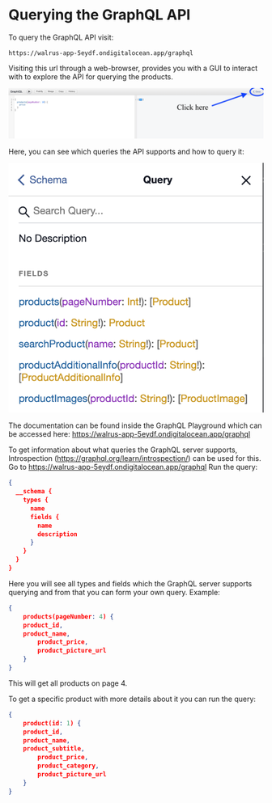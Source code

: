 # Querying the GraphQL API

To query the GraphQL API visit:
```
https://walrus-app-5eydf.ondigitalocean.app/graphql
```

Visiting this url through a web-browser, provides you with a GUI to interact with to explore the API for querying the products.

![Picture not working](/pictures/graphql-gui-docs.png?raw=true "Playground")

Here, you can see which queries the API supports and how to query it:

![Picture not working](/pictures/query-schema.png?raw=true "Playground")


The documentation can be found inside the GraphQL Playground which can be accessed here: https://walrus-app-5eydf.ondigitalocean.app/graphql 

To get information about what queries the GraphQL server supports, Introspection (https://graphql.org/learn/introspection/) can be used for this.
Go to https://walrus-app-5eydf.ondigitalocean.app/graphql 
Run the query: 
```json
{
  __schema {
    types {
      name
      fields {
        name
        description
      }
    }
  }
}
```
Here you will see all types and fields which the GraphQL server supports querying and from that you can form your own query.
Example: 
```json
{
	products(pageNumber: 4) {
  	product_id, 
  	product_name,
    	product_price,
    	product_picture_url
	}
}
```

This will get all products on page 4.

To get a specific product with more details about it you can run the query:
```json
{
	product(id: 1) {
  	product_id, 
  	product_name,
  	product_subtitle,
    	product_price,
    	product_category,
    	product_picture_url
	}
}
```
